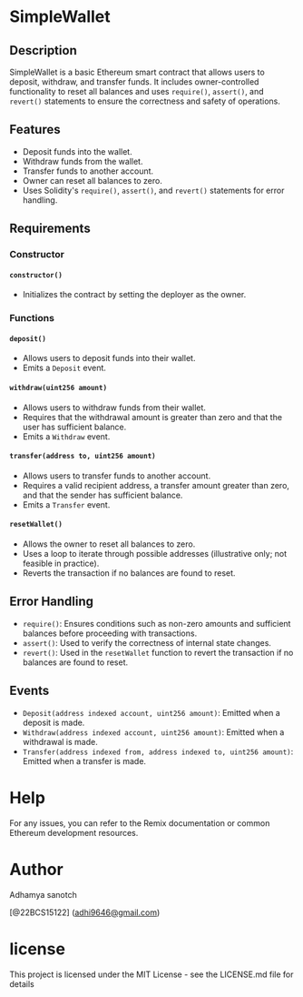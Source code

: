 # SimpleWallet

## Description

SimpleWallet is a basic Ethereum smart contract that allows users to deposit, withdraw, and transfer funds. It includes owner-controlled functionality to reset all balances and uses `require()`, `assert()`, and `revert()` statements to ensure the correctness and safety of operations.

## Features

- Deposit funds into the wallet.
- Withdraw funds from the wallet.
- Transfer funds to another account.
- Owner can reset all balances to zero.
- Uses Solidity's `require()`, `assert()`, and `revert()` statements for error handling.

## Requirements

### Constructor

#### `constructor()`
- Initializes the contract by setting the deployer as the owner.

### Functions

#### `deposit()`
- Allows users to deposit funds into their wallet.
- Emits a `Deposit` event.

#### `withdraw(uint256 amount)`
- Allows users to withdraw funds from their wallet.
- Requires that the withdrawal amount is greater than zero and that the user has sufficient balance.
- Emits a `Withdraw` event.

#### `transfer(address to, uint256 amount)`
- Allows users to transfer funds to another account.
- Requires a valid recipient address, a transfer amount greater than zero, and that the sender has sufficient balance.
- Emits a `Transfer` event.

#### `resetWallet()`
- Allows the owner to reset all balances to zero.
- Uses a loop to iterate through possible addresses (illustrative only; not feasible in practice).
- Reverts the transaction if no balances are found to reset.

## Error Handling

- `require()`: Ensures conditions such as non-zero amounts and sufficient balances before proceeding with transactions.
- `assert()`: Used to verify the correctness of internal state changes.
- `revert()`: Used in the `resetWallet` function to revert the transaction if no balances are found to reset.

## Events

- `Deposit(address indexed account, uint256 amount)`: Emitted when a deposit is made.
- `Withdraw(address indexed account, uint256 amount)`: Emitted when a withdrawal is made.
- `Transfer(address indexed from, address indexed to, uint256 amount)`: Emitted when a transfer is made.

# Help

For any issues, you can refer to the Remix documentation or common Ethereum development resources.

# Author
Adhamya sanotch

[@22BCS15122] (adhi9646@gmail.com)

# license

This project is licensed under the MIT License - see the LICENSE.md file for details

